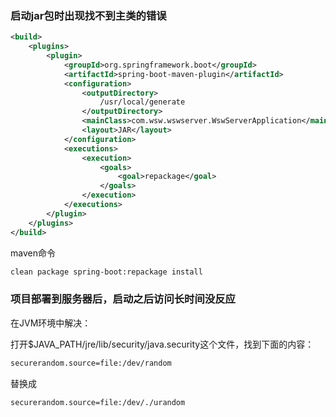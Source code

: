 ### 启动jar包时出现找不到主类的错误

```xml
<build>
    <plugins>
        <plugin>
            <groupId>org.springframework.boot</groupId>
            <artifactId>spring-boot-maven-plugin</artifactId>
            <configuration>
                <outputDirectory>
                    /usr/local/generate			
                </outputDirectory>
                <mainClass>com.wsw.wswserver.WswServerApplication</mainClass>
                <layout>JAR</layout>
            </configuration>
            <executions>
                <execution>
                    <goals>
                        <goal>repackage</goal>
                    </goals>
                </execution>
            </executions>
        </plugin>
    </plugins>
</build>
```

maven命令

```bash
clean package spring-boot:repackage install
```

### 项目部署到服务器后，启动之后访问长时间没反应

在JVM环境中解决：

打开$JAVA_PATH/jre/lib/security/java.security这个文件，找到下面的内容：

```bash
securerandom.source=file:/dev/random
```

替换成

```bash
securerandom.source=file:/dev/./urandom
```